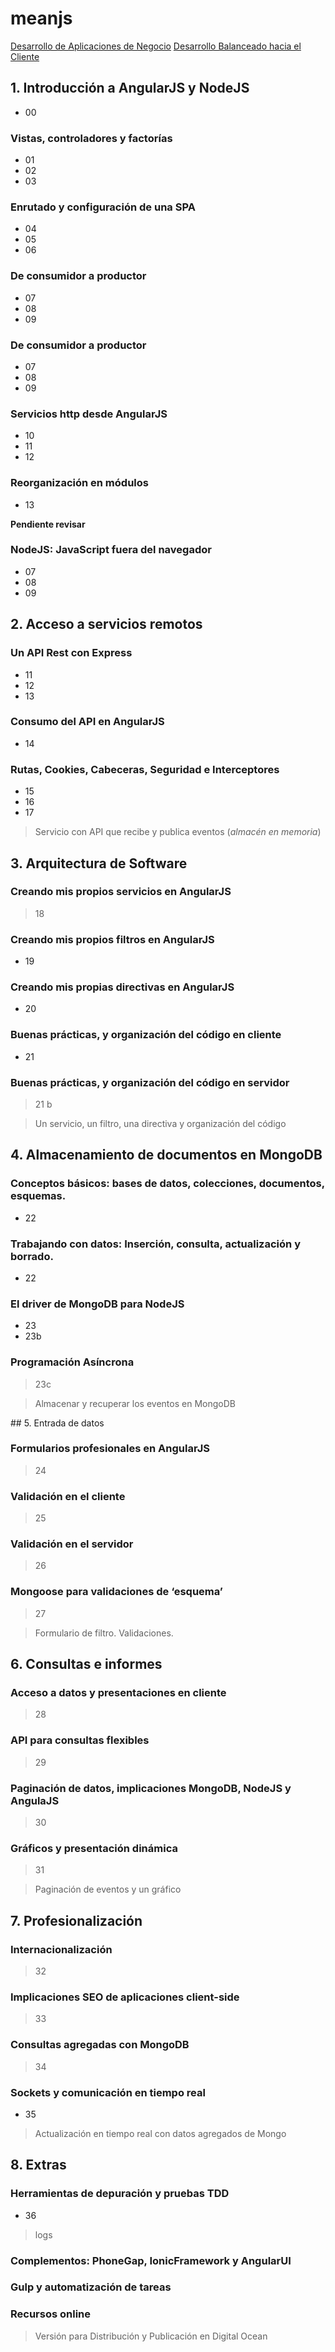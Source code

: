 # meanjs

[Desarrollo de Aplicaciones de Negocio](https://prezi.com/jisnmkx87-su/angularjs-desarrollo-simple-de-potentes-aplicaciones-multiplataforma/)
[Desarrollo Balanceado hacia el Cliente](https://prezi.com/wyrvtgn56axa/client-side/)


## 1. Introducción a AngularJS y NodeJS
- 00

### Vistas, controladores y factorías
- 01
- 02
- 03

### Enrutado y configuración de una SPA
- 04
- 05
- 06

### De consumidor a productor
- 07
- 08
- 09

### De consumidor a productor
- 07
- 08
- 09

### Servicios http desde AngularJS
- 10
- 11
- 12


### Reorganización en módulos
- 13


**Pendiente revisar**


### NodeJS: JavaScript fuera del navegador
- 07
- 08
- 09

## 2. Acceso a servicios remotos


### Un API Rest con Express
- 11
- 12
- 13


### Consumo del API en AngularJS
- 14


### Rutas, Cookies, Cabeceras, Seguridad e Interceptores
- 15
- 16
- 17


> Servicio con API que recibe y publica eventos (*almacén en memoria*)


## 3. Arquitectura de Software

### Creando mis propios servicios en AngularJS

> 18 

### Creando mis propios filtros en AngularJS
- 19

### Creando mis propias directivas en AngularJS
- 20

### Buenas prácticas, y organización del código en cliente 
- 21

### Buenas prácticas, y organización del código en servidor

> 21 b


> Un servicio, un filtro, una directiva y organización del código


## 4. Almacenamiento de documentos en MongoDB

### Conceptos básicos: bases de datos, colecciones, documentos, esquemas.
- 22

### Trabajando con datos: Inserción, consulta, actualización y borrado.
- 22

### El driver de MongoDB para NodeJS
- 23
- 23b

### Programación Asíncrona

> 23c


> Almacenar y recuperar los eventos en MongoDB


## 5. Entrada de datos 

### Formularios profesionales en AngularJS

> 24

### Validación en el cliente

> 25

### Validación en el servidor

> 26

### Mongoose para validaciones de ‘esquema’

> 27


> Formulario de filtro. Validaciones.


## 6. Consultas e informes

### Acceso a datos y presentaciones en cliente

> 28

### API para consultas flexibles

> 29

### Paginación de datos, implicaciones MongoDB, NodeJS y AngulaJS

> 30

### Gráficos y presentación dinámica

> 31


> Paginación de eventos y un gráfico 


## 7. Profesionalización

### Internacionalización

> 32


### Implicaciones SEO de aplicaciones client-side

> 33


### Consultas agregadas con MongoDB

> 34 

### Sockets y comunicación en tiempo real
- 35


> Actualización en tiempo real con datos agregados de Mongo



## 8. Extras

### Herramientas de depuración y pruebas TDD
- 36

> logs

### Complementos: PhoneGap, IonicFramework y AngularUI

### Gulp y automatización de tareas

### Recursos online
  

> Versión para Distribución y Publicación en Digital Ocean


